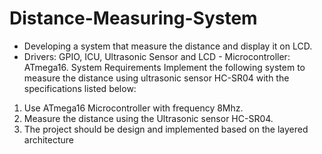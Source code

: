 # Distance-Measuring-System
- Developing a system that measure the distance and display it on LCD. 
- Drivers: GPIO, ICU, Ultrasonic Sensor and LCD - Microcontroller: ATmega16.
System Requirements
Implement the following system to measure the distance using ultrasonic sensor HC-SR04 with the specifications listed below:
1. Use ATmega16 Microcontroller with frequency 8Mhz.
2. Measure the distance using the Ultrasonic sensor HC-SR04.
3. The project should be design and implemented based on the layered architecture
